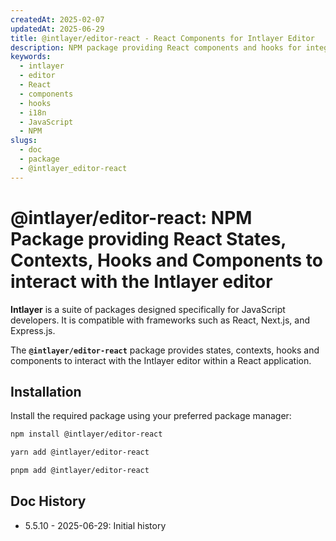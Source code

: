 ```yaml
---
createdAt: 2025-02-07
updatedAt: 2025-06-29
title: @intlayer/editor-react - React Components for Intlayer Editor
description: NPM package providing React components and hooks for integrating the Intlayer visual editor into React applications for internationalisation.
keywords:
  - intlayer
  - editor
  - React
  - components
  - hooks
  - i18n
  - JavaScript
  - NPM
slugs:
  - doc
  - package
  - @intlayer_editor-react
---
```


# @intlayer/editor-react: NPM Package providing React States, Contexts, Hooks and Components to interact with the Intlayer editor

**Intlayer** is a suite of packages designed specifically for JavaScript developers. It is compatible with frameworks such as React, Next.js, and Express.js.

The **`@intlayer/editor-react`** package provides states, contexts, hooks and components to interact with the Intlayer editor within a React application.

## Installation

Install the required package using your preferred package manager:

```bash
npm install @intlayer/editor-react
```

```bash
yarn add @intlayer/editor-react
```

```bash
pnpm add @intlayer/editor-react
```

## Doc History

- 5.5.10 - 2025-06-29: Initial history
